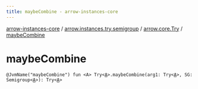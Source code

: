 ```yaml
---
title: maybeCombine - arrow-instances-core
---
```


[arrow-instances-core](../../index.html) / [arrow.instances.try.semigroup](../index.html) / [arrow.core.Try](index.html) / [maybeCombine](./maybe-combine.html)

# maybeCombine

`@JvmName("maybeCombine") fun <A> Try<`[`A`](maybe-combine.html#A)`>.maybeCombine(arg1: Try<`[`A`](maybe-combine.html#A)`>, SG: Semigroup<`[`A`](maybe-combine.html#A)`>): Try<`[`A`](maybe-combine.html#A)`>`